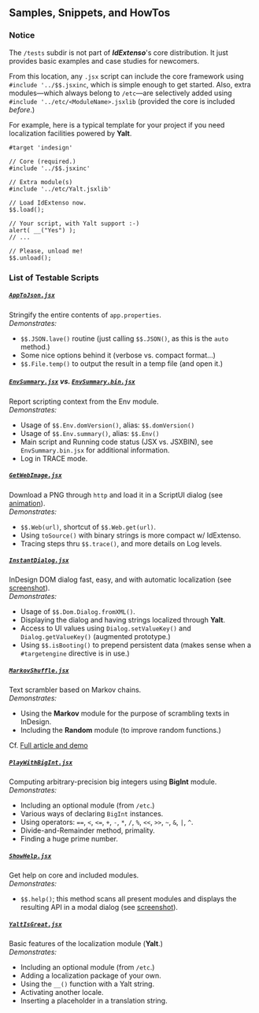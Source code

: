 ## Samples, Snippets, and HowTos

### Notice

The `/tests` subdir is not part of ***IdExtenso***'s core distribution. It just provides basic examples and case studies for newcomers.

From this location, any `.jsx` script can include the core framework using `#include '../$$.jsxinc`, which is simple enough to get started. Also, extra modules—which always belong to `/etc`—are selectively added using `#include '../etc/<ModuleName>.jsxlib` (provided the core is included *before*.)

For example, here is a typical template for your project if you need localization facilities powered by **Yalt**.

    #target 'indesign'
    
    // Core (required.)
    #include '../$$.jsxinc'
    
    // Extra module(s)
    #include '../etc/Yalt.jsxlib'
    
    // Load IdExtenso now.
    $$.load();

    // Your script, with Yalt support :-)
    alert( __("Yes") );
    // ...

    // Please, unload me!
    $$.unload(); 

### List of Testable Scripts

##### [`AppToJson.jsx`](AppToJson.jsx)

Stringify the entire contents of `app.properties`.   
_Demonstrates:_
   
* `$$.JSON.lave()` routine (just calling `$$.JSON()`, as this is the `auto` method.)
* Some nice options behind it (verbose vs. compact format…)
* `$$.File.temp()` to output the result in a temp file (and open it.)

##### [`EnvSummary.jsx`](EnvSummary.jsx) vs. [`EnvSummary.bin.jsx`](EnvSummary.bin.jsx)

Report scripting context from the Env module.   
_Demonstrates:_
   
* Usage of `$$.Env.domVersion()`, alias: `$$.domVersion()`
* Usage of `$$.Env.summary()`, alias: `$$.Env()`
* Main script and Running code status (JSX vs. JSXBIN), see `EnvSummary.bin.jsx` for additional information.
* Log in TRACE mode.

##### [`GetWebImage.jsx`](GetWebImage.jsx)

Download a PNG through `http` and load it in a ScriptUI dialog (see [animation](GetWebImage.gif)).   
_Demonstrates:_
   
* `$$.Web(url)`, shortcut of `$$.Web.get(url)`.
* Using `toSource()` with binary strings is more compact w/ IdExtenso.
* Tracing steps thru `$$.trace()`, and more details on Log levels.

##### [`InstantDialog.jsx`](InstantDialog.jsx)

InDesign DOM dialog fast, easy, and with automatic localization (see [screenshot](InstantDialog.png)).   
_Demonstrates:_
   
* Usage of `$$.Dom.Dialog.fromXML()`.
* Displaying the dialog and having strings localized through **Yalt**.
* Access to UI values using `Dialog.setValueKey()` and `Dialog.getValueKey()` (augmented prototype.)
* Using `$$.isBooting()` to prepend persistent data (makes sense when a `#targetengine` directive is in use.)

##### [`MarkovShuffle.jsx`](MarkovShuffle.jsx)

Text scrambler based on Markov chains.   
_Demonstrates:_
   
* Using the **Markov** module for the purpose of scrambling texts in InDesign.
* Including the **Random** module (to improve random functions.)

Cf. [Full article and demo](http://www.indiscripts.com/post/2018/01/how-to-shuffle-characters-the-right-way)

##### [`PlayWithBigInt.jsx`](PlayWithBigInt.jsx)

Computing arbitrary-precision big integers using **BigInt** module.   
_Demonstrates:_
   
* Including an optional module (from `/etc`.)
* Various ways of declaring `BigInt` instances.
* Using operators: `==`, `<`, `<=`, `+`, `-`, `*`, `/`, `%`, `<<`, `>>`, `~`, `&`, `|`, `^`.
* Divide-and-Remainder method, primality.
* Finding a huge prime number.

##### [`ShowHelp.jsx`](ShowHelp.jsx)

Get help on core and included modules.   
_Demonstrates:_
   
* `$$.help()`; this method scans all present modules and displays the resulting API in a modal dialog (see [screenshot](ShowHelp.png)).

##### [`YaltIsGreat.jsx`](YaltIsGreat.jsx)

Basic features of the localization module (**Yalt**.)   
_Demonstrates:_
   
* Including an optional module (from `/etc`.)
* Adding a localization package of your own.
* Using the `__()` function with a Yalt string.
* Activating another locale.
* Inserting a placeholder in a translation string.
